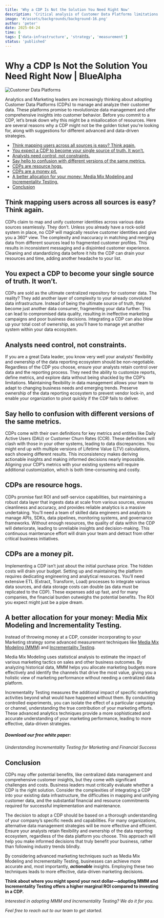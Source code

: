 ```yaml
---
title: 'Why a CDP Is Not the Solution You Need Right Now'
description: 'Critical analysis of Customer Data Platforms limitations and why alternative solutions may better address your current marketing needs.'
image: '#/assets/backgrounds/background-16.png'
author: 'peter'
date: 2025-04-24
time: 6
tags: ['data-infrastructure', 'strategy', 'measurement']
status: 'published'
---
```


# Why a CDP Is Not the Solution You Need Right Now | BlueAlpha

![Customer Data Platforms](https://bluealpha.ai/wp-content/uploads/2024/08/CDP.jpg)

Analytics and Marketing leaders are increasingly thinking about adopting Customer Data Platforms (CDPs) to manage and analyze their customer data. These platforms promise to revolutionize data management and offer comprehensive insights into customer behavior. Before you commit to a CDP, let’s break down why this might be a misallocation of resources. Here are several reasons why a CDP might not be the golden ticket you’re looking for, along with suggestions for different advanced and data-driven strategies.

- [Think mapping users across all sources is easy? Think again.](#Think_mapping_users_across_all_sources_is_easy_Think_again)
- [You expect a CDP to become your single source of truth. It won’t.](#You_expect_a_CDP_to_become_your_single_source_of_truth_It_wont)
- [Analysts need control, not constraints.](#Analysts_need_control_not_constraints)
- [Say hello to confusion with different versions of the same metrics.](#Say_hello_to_confusion_with_different_versions_of_the_same_metrics)
- [CDPs are resource hogs.](#CDPs_are_resource_hogs)
- [CDPs are a money pit.](#CDPs_are_a_money_pit)
- [A better allocation for your money: Media Mix Modeling and Incrementality Testing.](#A_better_allocation_for_your_money_Media_Mix_Modeling_and_Incrementality_Testing)
- [Conclusion](#Conclusion)

## Think mapping users across all sources is easy? Think again.

CDPs claim to map and unify customer identities across various data sources seamlessly. They don’t. Unless you already have a rock-solid system in place, no CDP will magically resolve customer identities and give you a 360° view. The complexity and inaccuracy in matching and merging data from different sources lead to fragmented customer profiles. This results in inconsistent messaging and a disjointed customer experience. Cleaning and standardizing data before it hits the CDP can drain your resources and time, adding another headache to your list.

## You expect a CDP to become your single source of truth. It won’t.

CDPs are sold as the ultimate centralized repository for customer data. The reality? They add another layer of complexity to your already convoluted data infrastructure. Instead of being the ultimate source of truth, they become just another data consumer, fragmenting your data further. This can lead to compromised data quality, resulting in ineffective marketing campaigns and poor business decisions. Integrating a CDP can also blow up your total cost of ownership, as you’ll have to manage yet another system within your data ecosystem.

## Analysts need control, not constraints.

If you are a great Data leader, you know very well your analysts’ flexibility and ownership of the data reporting ecosystem should be non-negotiable. Regardless of the CDP you choose, ensure your analysts retain control over data and the reporting process. They need the ability to customize reports, define metrics, and explore data without being shackled by the CDP’s limitations. Maintaining flexibility in data management allows your team to adapt to changing business needs and emerging trends. Preserve ownership of the data reporting ecosystem to prevent vendor lock-in, and enable your organization to pivot quickly if the CDP fails to deliver.

## Say hello to confusion with different versions of the same metrics.

CDPs come with their own definitions for key metrics and entities like Daily Active Users (DAU) or Customer Churn Rates (CCR). These definitions will clash with those in your other systems, leading to data discrepancies. You might end up with multiple versions of Lifetime Value (LTV) calculations, each showing different results. This inconsistency makes deriving actionable insights and making informed decisions nearly impossible. Aligning your CDP’s metrics with your existing systems will require additional customization, which is both time-consuming and costly.

## CDPs are resource hogs.

CDPs promise fast ROI and self-service capabilities, but maintaining a robust data layer that ingests data at scale from various sources, ensures cleanliness and accuracy, and provides reliable analytics is a massive undertaking. You’ll need a team of skilled data engineers and analysts to manage APIs, SDKs, data pipelines, monitoring systems, and governance frameworks. Without enough resources, the quality of data within the CDP will deteriorate, leading to unreliable insights and decision-making. This continuous maintenance effort will drain your team and detract from other critical business initiatives.

## CDPs are a money pit.

Implementing a CDP isn’t just about the initial purchase price. The hidden costs will drain your budget. Setting up and maintaining the platform requires dedicating engineering and analytical resources. You’ll need extensive ETL (Extract, Transform, Load) processes to integrate various data sources, and data storage costs can double (as data must be replicated to the CDP). These expenses add up fast, and for many companies, the financial burden outweighs the potential benefits. The ROI you expect might just be a pipe dream.

## A better allocation for your money: Media Mix Modeling and Incrementality Testing.

Instead of throwing money at a CDP, consider incorporating to your Marketing strategy some advanced measurement techniques like [Media Mix Modeling (MMM)](https://bluealpha.ai/media-mix-modeling/) and [Incrementality Testing](https://bluealpha.ai/incremental-testing/).

Media Mix Modeling uses statistical analysis to estimate the impact of various marketing tactics on sales and other business outcomes. By analyzing historical data, MMM helps you allocate marketing budgets more effectively and identify the channels that drive the most value, giving you a holistic view of marketing performance without needing a centralized data platform.

Incrementality Testing measures the additional impact of specific marketing activities beyond what would have happened without them. By conducting controlled experiments, you can isolate the effect of a particular campaign or channel, understanding the true contribution of your marketing efforts. These advanced analytics techniques provide a more sophisticated and accurate understanding of your marketing performance, leading to more effective, data-driven strategies.

##### Download our free white paper:

_Understanding Incrementality Testing for Marketing and Financial Success_

## Conclusion

CDPs may offer potential benefits, like centralized data management and comprehensive customer insights, but they come with significant challenges and costs. Business leaders must critically evaluate whether a CDP is the right solution. Consider the complexities of integrating a CDP into your existing data infrastructure, the difficulties in mapping and unifying customer data, and the substantial financial and resource commitments required for successful implementation and maintenance.

The decision to adopt a CDP should be based on a thorough understanding of your company’s specific needs and capabilities. For many organizations, alternative data management strategies will be more effective and efficient. Ensure your analysts retain flexibility and ownership of the data reporting ecosystem, regardless of the data platform you choose. This approach will help you make informed decisions that truly benefit your business, rather than following industry trends blindly.

By considering advanced marketing techniques such as Media Mix Modeling and Incrementality Testing, businesses can achieve more accurate and, most importantly, **_actionable_** insights. Employing these two techniques leads to more effective, data-driven marketing decisions. 

**Think about where you might spend your next dollar—adopting MMM and Incrementality Testing offers a higher marginal ROI compared to investing in a CDP.**

*Interested in adopting MMM and Incrementality Testing? We do it for you.* 

_Feel free to reach out to our team to get started._
